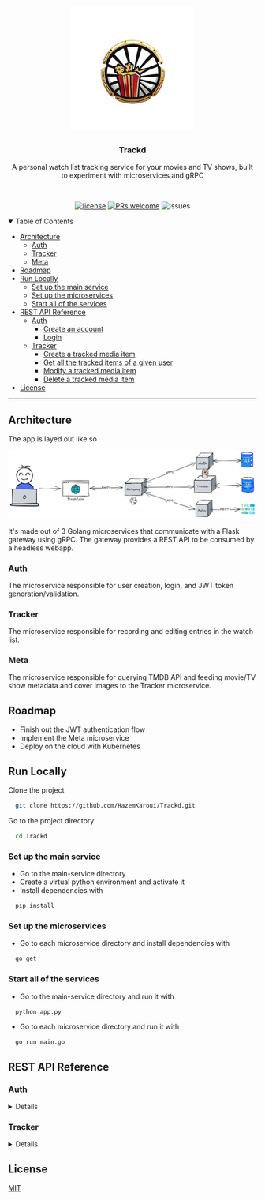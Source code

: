 <h1 align="center">
  <a href="https://github.com/HazemKaroui/Trackd">
    <img src="readme/logo.png" alt="Logo" width="250" height="250">
  </a>
</h1>

<div align="center">
  <h3>Trackd</h3>
  <p>A personal watch list tracking service for your movies and TV shows, built to experiment with microservices and gRPC</p>
</div>

<div align="center">
<br />

[![license](https://img.shields.io/github/license/HazemKaroui/Trackd?style=flat-square)](LICENSE)
[![PRs welcome](https://img.shields.io/badge/PRs-welcome-ff69b4.svg?style=flat-square)](https://github.com/HazemKaroui/Trackd/issues?q=is%3Aissue+is%3Aopen+label%3A%22help+wanted%22)
![Issues](https://img.shields.io/github/issues/HazemKaroui/Trackd?style=flat-square)

</div>

<details open>
<summary>Table of Contents</summary>

- [Architecture](#architecture)
  * [Auth](#auth)
  * [Tracker](#tracker)
  * [Meta](#meta)
- [Roadmap](#roadmap)
- [Run Locally](#run-locally)
  * [Set up the main service](#set-up-the-main-service)
  * [Set up the microservices](#set-up-the-microservices)
  * [Start all of the services](#start-all-of-the-services)
- [REST API Reference](#rest-api-reference)
  * [Auth](#auth-1)
    + [Create an account](#create-an-account)
    + [Login](#login)
  * [Tracker](#tracker-1)
    + [Create a tracked media item](#create-a-tracked-media-item)
    + [Get all the tracked items of a given user](#get-all-the-tracked-items-of-a-given-user)
    + [Modify a tracked media item](#modify-a-tracked-media-item)
    + [Delete a tracked media item](#delete-a-tracked-media-item)
- [License](#license)

</details>

---

## Architecture
The app is layed out like so

![architecture](readme/architecture.png)

It's made out of 3 Golang microservices that communicate with a Flask gateway using gRPC.
The gateway provides a REST API to be consumed by a headless webapp.

### Auth
The microservice responsible for user creation, login, and JWT token generation/validation.

### Tracker
The microservice responsible for recording and editing entries in the watch list.

### Meta
The microservice responsible for querying TMDB API and feeding movie/TV show metadata and cover images to the Tracker microservice.
## Roadmap

- Finish out the JWT authentication flow
- Implement the Meta microservice
- Deploy on the cloud with Kubernetes
## Run Locally

Clone the project

```bash
  git clone https://github.com/HazemKaroui/Trackd.git
```

Go to the project directory

```bash
  cd Trackd
```
### Set up the main service
- Go to the main-service directory
- Create a virtual python environment and activate it
- Install dependencies with

```bash
  pip install
```

### Set up the microservices
- Go to each microservice directory and install dependencies with

```bash
  go get
```

### Start all of the services
- Go to the main-service directory and run it with

```bash
  python app.py
```

- Go to each microservice directory and run it with
```bash
  go run main.go
```

## REST API Reference

### Auth

<details closed">

#### Create an account

```http
  POST /auth/register
```

| Parameter | Type     | Description                |
| :-------- | :------- | :------------------------- |
| `username` | `string` | **Required**. unique username |
| `password` | `string` | **Required**. password |

#### Login

```http
  GET /auth/login
```

| Parameter | Type     | Description                |
| :-------- | :------- | :------------------------- |
| `username` | `string` | **Required**.  unique username |
| `password` | `string` | **Required**. password |

On successful login returns the user details along with a JWT token in a "token" field.
 
</details>

### Tracker

<details closed>

REST who
  
#### Create a tracked media item

```http
  POST /tracked/create
```

| Parameter | Type     | Description                |
| :-------- | :------- | :------------------------- |
| `title` | `string` | **Required**. title of the movie or show |
| `description` | `string` | short description |
| `cover` | `string` | cover image URL |
| `category` | `string` | movie or TV show |
| `genre` | `string` | genre (crime, drama, etc..) |
| `rating` | `string` | verbal rating (classic, meh, never again..) |

#### Get all the tracked items of a given user

```http
  GET /tracked/get
```

Returns a collection of the tracked items of the currently logged-in user

#### Modify a tracked media item

```http
  POST /tracked/update
```

| Parameter | Type     | Description                |
| :-------- | :------- | :------------------------- |
| `id` | `int` | **Required**. unique id of item to update |
| `title` | `string` | title of the movie or show |
| `description` | `string` | short description |
| `cover` | `string` | cover image URL |
| `category` | `string` | movie or TV show |
| `genre` | `string` | genre (crime, drama, etc..) |
| `rating` | `string` | verbal rating (classic, meh, never again..) |

#### Delete a tracked media item

```http
  POST /tracked/delete
```

| Parameter | Type     | Description                |
| :-------- | :------- | :------------------------- |
| `id` | `int` | **Required**. unique id of item to remove |
  
</details>

## License

[MIT](https://choosealicense.com/licenses/mit/)

